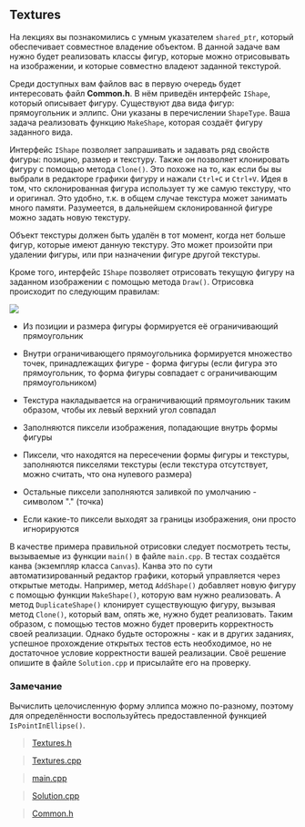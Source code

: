 ## Textures

На лекциях вы познакомились с умным указателем ```shared_ptr```, который обеспечивает совместное владение
объектом. В данной задаче вам нужно будет реализовать классы фигур, которые можно отрисовывать на изображении,
и которые совместно владеют заданной текстурой.

Среди доступных вам файлов вас в первую очередь будет интересовать файл **Common.h**. В нём приведён
интерфейс ```IShape```, который описывает фигуру. Существуют два вида фигур: прямоугольник и эллипс. Они
указаны в перечислении ```ShapeType```. Ваша задача реализовать функцию ```MakeShape```, которая создаёт
фигуру заданного вида.

Интерфейс ```IShape``` позволяет запрашивать и задавать ряд свойств фигуры: позицию, размер и текстуру.
Также он позволяет клонировать фигуру с помощью метода ```Clone()```. Это похоже на то, как если бы вы
выбрали в редакторе графики фигуру и нажали ```Ctrl+C``` и ```Ctrl+V```. Идея в том, что склонированная
фигура использует ту же самую текстуру, что и оригинал. Это удобно, т.к. в общем случае текстура может
занимать много памяти. Разумеется, в дальнейшем склонированной фигуре можно задать новую текстуру.

Объект текстуры должен быть удалён в тот момент, когда нет больше фигур, которые имеют данную текстуру. Это
может произойти при удалении фигуры, или при назначении фигуре другой текстуры.

Кроме того, интерфейс ```IShape``` позволяет отрисовать текущую фигуру на заданном изображении с помощью
метода ```Draw()```. Отрисовка происходит по следующим правилам:

<img src="https://github.com/Xelerezex/learning-space/blob/learning-space/coursera-courses/specialization-the-art-of-development-in-modern-c%2B%2B/4-brown-belt/week-4/01.Textures/Source/tree.png"/>

-   Из позиции и размера фигуры формируется её ограничивающий прямоугольник

-   Внутри ограничивающего прямоугольника формируется множество точек, принадлежащих фигуре - форма фигуры
    (если фигура это прямоугольник, то форма фигуры совпадает с ограничивающим прямоугольником)

-   Текстура накладывается на ограничивающий прямоугольник таким образом, чтобы их левый верхний угол совпадал

-   Заполняются пиксели изображения, попадающие внутрь формы фигуры

-   Пиксели, что находятся на пересечении формы фигуры и текстуры, заполняются пикселями текстуры (если
    текстура отсутствует, можно считать, что она нулевого размера)

-   Остальные пиксели заполняются заливкой по умолчанию - символом "." (точка)

-   Если какие-то пиксели выходят за границы изображения, они просто игнорируются

В качестве примера правильной отрисовки следует посмотреть тесты, вызываемые из функции ```main()``` в файле
```main.cpp```. В тестах создаётся канва (экземпляр класса ```Canvas```). Канва это по сути автоматизированный
редактор графики, который управляется через открытые методы. Например, метод ```AddShape()```
добавляет новую фигуру с помощью функции ```MakeShape()```, которую вам нужно реализовать. А метод
```DuplicateShape()``` клонирует существующую фигуру, вызывая метод ```Clone()```, который вам, опять же,
нужно будет реализовать. Таким образом, с помощью тестов можно будет проверить корректность своей реализации.
Однако будьте осторожны - как и в других заданиях, успешное прохождение открытых тестов есть необходимое, но
не достаточное условие корректности вашей реализации.  Своё решение опишите в файле ```Solution.cpp``` и
присылайте его на проверку.

### Замечание

Вычислить целочисленную форму эллипса можно по-разному, поэтому для определённости воспользуйтесь
предоставленной функцией ```IsPointInEllipse()```.

>   [Textures.h](https://d3c33hcgiwev3.cloudfront.net/8_rVg_3_EeiAgQrXx6bp4g_f45c0800fdff11e8baa633ec03f95dff_Textures.h?Expires=1649462400&Signature=OuA8RtUMO5R2QbXfgEiQDRYKFzoCMqKGupAO2D0tcoPB4UQxJhp39CZI07vfZ3Xa-8qMWpOQ6RAjgJKLAvMZEuOnriIHaEbASnPWvtUY1p3c0OXwIbrzhC6~0ArRU78olWh9o3eox9KAbTvUkOCZSowK6JWYqR7e42WW3Ndqoh4_&Key-Pair-Id=APKAJLTNE6QMUY6HBC5A)

>   [Textures.cpp](https://d3c33hcgiwev3.cloudfront.net/8--ybP3_Eei5Kg7DUflKxA_f45d8ea0fdff11e890b3139b42242b91_Textures.cpp?Expires=1649462400&Signature=aYGqXVQeIlpZpjHvqC6XOV9Q1H87ToFCA8gh3FoH--a9~Pc~ISJ6hEsi5Mmnvq99tFbtFXmiA32l1DpSqcdmkSfDzo0htTHwVSQq8dc9rDb10hgmNiW2HhCObqVmzqisk8b~BsUi3WEoSk4OqvXSzch92tWXroqbZ0ZlkzdKZFk_&Key-Pair-Id=APKAJLTNE6QMUY6HBC5A)

>   [main.cpp](https://d3c33hcgiwev3.cloudfront.net/8_Dqdf3_EeilxxL_ZeRz_A_f43c7210fdff11e8bb8e8370aeef7248_main.cpp?Expires=1649462400&Signature=K~SBiCPi8tJYOsh8Le-iWgwGlkRdtKmdTXcCarudjvdI~IQ64BoX77KfdaM79MZFczvHxxlR-2pQYSeEdaOQXaB3V0q6cRDAza~MA3oeUJFFsRQa~L7Mn2IUmqu7MEzhUglmUJ~JS9NuwXkcQnds7N6KKk~oGTY9JkoDtMz5V5A_&Key-Pair-Id=APKAJLTNE6QMUY6HBC5A)

>   [Solution.cpp](https://d3c33hcgiwev3.cloudfront.net/QRC-OP4TEeiTKQ5ajE7PqA_416d8390fe1311e8a68b1b5a9f1726a7_Solution.cpp?Expires=1649462400&Signature=H62az06A~y30kqPWXvoQoDBNeWZOZU7VVjYf0osnf-Fp6pUOtJrv1v8zErbEe8LYUQD~X4FHnejxkOMPm~W5U7LXzgD2Vp7MbGF6XdXaiwgdAr60ncvElabBl~jieqqEN48SeCAxU65yi-OIratLDyIMkKGhxVsVS~49JPRa4KY_&Key-Pair-Id=APKAJLTNE6QMUY6HBC5A)

>   [Common.h](https://d3c33hcgiwev3.cloudfront.net/J_Lg6ObkSSCy4Ojm5CkgVQ_3c01315f28bb429490a57ff2f1ec3cad_Common.h?Expires=1649462400&Signature=jwf~cNwE2iwgh70sYsaqxU4XLnOrs5QldvM~Qe0e16Yl7SwHux-VsKNYdPD2n7s9LoRdibAwkknOZxPxJkVjJEnC1RBxKPdKyBKb3iPC2Qms1icqeEdnOhXIkfZ4FF~JnXuo1g~3417davLFOK9cv1tRPMt-TIn5ZkGyTUjz1ms_&Key-Pair-Id=APKAJLTNE6QMUY6HBC5A)
